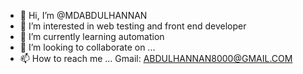 - 👋 Hi, I’m @MDABDULHANNAN
- 👀 I’m interested in web testing and front end developer
- 🌱 I’m currently learning automation
- 💞️ I’m looking to collaborate on ...
- 📫 How to reach me ...
Gmail: ABDULHANNAN8000@GMAIL.COM

<!---
MDABDULHANNAN/MDABDULHANNAN is a ✨ special ✨ repository because its `README.md` (this file) appears on your GitHub profile.
You can click the Preview link to take a look at your changes.
--->
